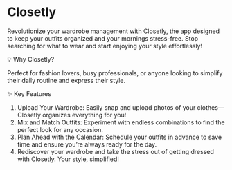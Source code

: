 # Closetly
Revolutionize your wardrobe management with Closetly, the app designed to keep your outfits organized and your mornings stress-free. 
Stop searching for what to wear and start enjoying your style effortlessly!

💡 Why Closetly?

Perfect for fashion lovers, busy professionals, or anyone looking to simplify their daily routine and express their style.



✨ Key Features

1. Upload Your Wardrobe: Easily snap and upload photos of your clothes—Closetly organizes everything for you!
2. Mix and Match Outfits: Experiment with endless combinations to find the perfect look for any occasion.
3. Plan Ahead with the Calendar: Schedule your outfits in advance to save time and ensure you’re always ready for the day.
4. Rediscover your wardrobe and take the stress out of getting dressed with Closetly. Your style, simplified!
